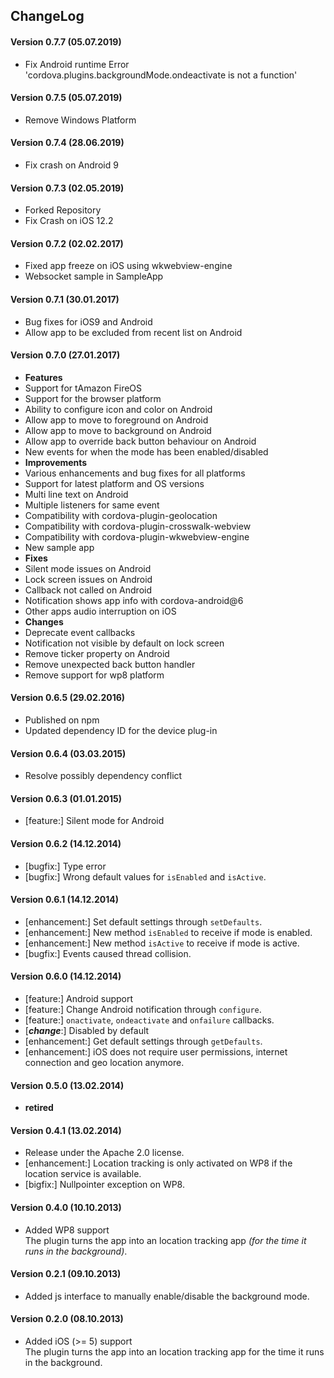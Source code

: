 ## ChangeLog

#### Version 0.7.7 (05.07.2019)

- Fix Android runtime Error 'cordova.plugins.backgroundMode.ondeactivate is not a function'

#### Version 0.7.5 (05.07.2019)

- Remove Windows Platform

#### Version 0.7.4 (28.06.2019)

- Fix crash on Android 9

#### Version 0.7.3 (02.05.2019)

- Forked Repository
- Fix Crash on iOS 12.2

#### Version 0.7.2 (02.02.2017)

- Fixed app freeze on iOS using wkwebview-engine
- Websocket sample in SampleApp

#### Version 0.7.1 (30.01.2017)

- Bug fixes for iOS9 and Android
- Allow app to be excluded from recent list on Android

#### Version 0.7.0 (27.01.2017)

- **Features**
- Support for tAmazon FireOS
- Support for the browser platform
- Ability to configure icon and color on Android
- Allow app to move to foreground on Android
- Allow app to move to background on Android
- Allow app to override back button behaviour on Android
- New events for when the mode has been enabled/disabled
- **Improvements**
- Various enhancements and bug fixes for all platforms
- Support for latest platform and OS versions
- Multi line text on Android
- Multiple listeners for same event
- Compatibility with cordova-plugin-geolocation
- Compatibility with cordova-plugin-crosswalk-webview
- Compatibility with cordova-plugin-wkwebview-engine
- New sample app
- **Fixes**
- Silent mode issues on Android
- Lock screen issues on Android
- Callback not called on Android
- Notification shows app info with cordova-android@6
- Other apps audio interruption on iOS
- **Changes**
- Deprecate event callbacks
- Notification not visible by default on lock screen
- Remove ticker property on Android
- Remove unexpected back button handler
- Remove support for wp8 platform

#### Version 0.6.5 (29.02.2016)

- Published on npm
- Updated dependency ID for the device plug-in

#### Version 0.6.4 (03.03.2015)

- Resolve possibly dependency conflict

#### Version 0.6.3 (01.01.2015)

- [feature:] Silent mode for Android

#### Version 0.6.2 (14.12.2014)

- [bugfix:] Type error
- [bugfix:] Wrong default values for `isEnabled` and `isActive`.

#### Version 0.6.1 (14.12.2014)

- [enhancement:] Set default settings through `setDefaults`.
- [enhancement:] New method `isEnabled` to receive if mode is enabled.
- [enhancement:] New method `isActive` to receive if mode is active.
- [bugfix:] Events caused thread collision.

#### Version 0.6.0 (14.12.2014)

- [feature:] Android support
- [feature:] Change Android notification through `configure`.
- [feature:] `onactivate`, `ondeactivate` and `onfailure` callbacks.
- [___change___:] Disabled by default
- [enhancement:] Get default settings through `getDefaults`.
- [enhancement:] iOS does not require user permissions, internet connection and geo location anymore.

#### Version 0.5.0 (13.02.2014)

- **retired**

#### Version 0.4.1 (13.02.2014)

- Release under the Apache 2.0 license.
- [enhancement:] Location tracking is only activated on WP8 if the location service is available.
- [bigfix:] Nullpointer exception on WP8.

#### Version 0.4.0 (10.10.2013)

- Added WP8 support<br>
  The plugin turns the app into an location tracking app _(for the time it runs in the background)_.

#### Version 0.2.1 (09.10.2013)

- Added js interface to manually enable/disable the background mode.

#### Version 0.2.0 (08.10.2013)

- Added iOS (>= 5) support<br>
  The plugin turns the app into an location tracking app for the time it runs in the background.
